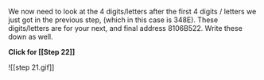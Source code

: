 
We now need to look at the 4 digits/letters after the first 4 digits / letters we just got in the previous step, (which in this case is 348E). These digits/letters are for your next, and final address 8106B522. Write these down as well.

**Click for [[Step 22]]**

![[step 21.gif]]
